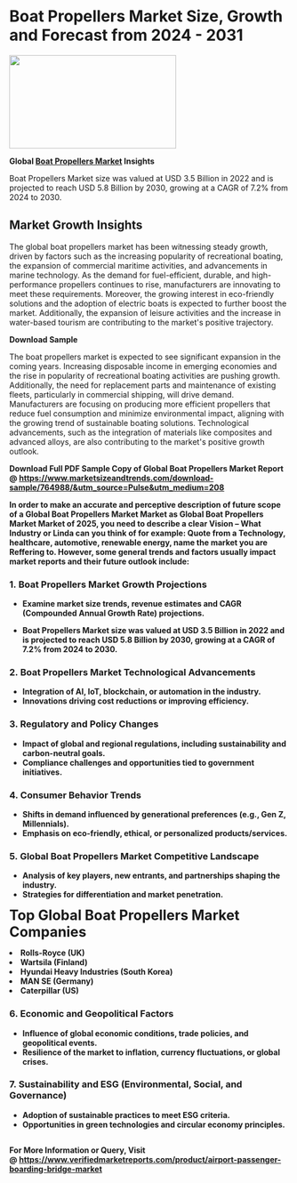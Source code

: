<H1>Boat Propellers Market Size, Growth and Forecast from 2024 - 2031</H1><img class="aligncenter size-medium wp-image-584254" src="https://thirdeyenews.in/wp-content/uploads/2024/09/Global-Market-Research-300x168.jpeg" alt="" width="300" height="168" /><p><strong>Global&nbsp;<a href="https://www.marketsizeandtrends.com/download-sample/764988/&amp;utm_source=Pulse&amp;utm_medium=208">Boat Propellers Market</a> Insights</strong></p><p>Boat Propellers Market size was valued at USD 3.5 Billion in 2022 and is projected to reach USD 5.8 Billion by 2030, growing at a CAGR of 7.2% from 2024 to 2030.</p><p><h2>Market Growth Insights</h2> <p>The global boat propellers market has been witnessing steady growth, driven by factors such as the increasing popularity of recreational boating, the expansion of commercial maritime activities, and advancements in marine technology. As the demand for fuel-efficient, durable, and high-performance propellers continues to rise, manufacturers are innovating to meet these requirements. Moreover, the growing interest in eco-friendly solutions and the adoption of electric boats is expected to further boost the market. Additionally, the expansion of leisure activities and the increase in water-based tourism are contributing to the market's positive trajectory.</p> <p><strong>Download Sample</strong></p> <p>The boat propellers market is expected to see significant expansion in the coming years. Increasing disposable income in emerging economies and the rise in popularity of recreational boating activities are pushing growth. Additionally, the need for replacement parts and maintenance of existing fleets, particularly in commercial shipping, will drive demand. Manufacturers are focusing on producing more efficient propellers that reduce fuel consumption and minimize environmental impact, aligning with the growing trend of sustainable boating solutions. Technological advancements, such as the integration of materials like composites and advanced alloys, are also contributing to the market's positive growth outlook.</p> <p><strong></p><p><span class=""><strong>Download Full PDF Sample Copy of Global Boat Propellers Market Report</strong> @ <a href="https://www.marketsizeandtrends.com/download-sample/764988/&amp;utm_source=Pulse&amp;utm_medium=208" target="_blank">https://www.marketsizeandtrends.com/download-sample/764988/&amp;utm_source=Pulse&amp;utm_medium=208</a></span></p><p>In order to make an accurate and perceptive description of future scope of a Global&nbsp;Boat Propellers Market Market as Global&nbsp;Boat Propellers Market Market of 2025, you need to describe a clear Vision &ndash; What Industry or Linda can you think of for example: Quote from a Technology, healthcare, automotive, renewable energy, name the market you are Reffering to. However, some general trends and factors usually impact market reports and their future outlook include:</p><h3>1.&nbsp;<strong>Boat Propellers Market Growth Projections</strong></h3><ul><li>Examine market size trends, revenue estimates and CAGR (Compounded Annual Growth Rate) projections.</li><li><p>Boat Propellers Market size was valued at USD 3.5 Billion in 2022 and is projected to reach USD 5.8 Billion by 2030, growing at a CAGR of 7.2% from 2024 to 2030.</p></li></ul><h3>2.&nbsp;<strong>Boat Propellers Market Technological Advancements</strong></h3><ul><li>Integration of AI, IoT, blockchain, or automation in the industry.</li><li>Innovations driving cost reductions or improving efficiency.</li></ul><h3>3.&nbsp;<strong>Regulatory and Policy Changes</strong></h3><ul><li>Impact of global and regional regulations, including sustainability and carbon-neutral goals.</li><li>Compliance challenges and opportunities tied to government initiatives.</li></ul><h3>4.&nbsp;<strong>Consumer Behavior Trends</strong></h3><ul><li>Shifts in demand influenced by generational preferences (e.g., Gen Z, Millennials).</li><li>Emphasis on eco-friendly, ethical, or personalized products/services.</li></ul><h3>5.&nbsp;<strong>Global Boat Propellers Market Competitive Landscape</strong></h3><ul><li>Analysis of key players, new entrants, and partnerships shaping the industry.</li><li>Strategies for differentiation and market penetration.</li></ul><p data-pm-slice="1 1 []"><span style="color: inherit; font-family: inherit; font-size: 25px;">Top Global Boat Propellers Market Companies</span></p><div class="" data-test-id=""><p><li>Rolls-Royce (UK)</li><li> Wartsila (Finland)</li><li> Hyundai Heavy Industries (South Korea)</li><li> MAN SE (Germany)</li><li> Caterpillar (US)</li></p></div><h3>6.&nbsp;<strong>Economic and Geopolitical Factors</strong></h3><ul><li>Influence of global economic conditions, trade policies, and geopolitical events.</li><li>Resilience of the market to inflation, currency fluctuations, or global crises.</li></ul><h3>7.&nbsp;<strong>Sustainability and ESG (Environmental, Social, and Governance)</strong></h3><ul><li>Adoption of sustainable practices to meet ESG criteria.</li><li>Opportunities in green technologies and circular economy principles.</li></ul><h2><strong style="font-size: 14px;">For More Information or Query, Visit @&nbsp;</strong><a style="background-color: #ffffff; font-size: 14px;" href="https://www.marketsizeandtrends.com/report/boat-propellers-market/" target="_blank">https://www.verifiedmarketreports.com/product/airport-passenger-boarding-bridge-market</a></h2>
